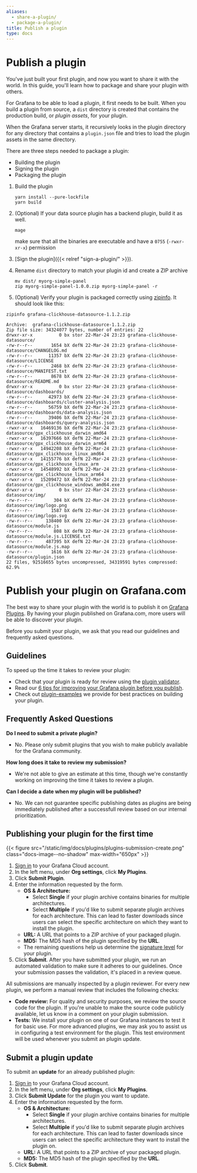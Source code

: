 ```yaml
---
aliases:
  - share-a-plugin/
  - package-a-plugin/
title: Publish a plugin
type: docs
---
```


# Publish a plugin

You've just built your first plugin, and now you want to share it with the world. In this guide, you'll learn how to package and share your plugin with others.

For Grafana to be able to load a plugin, it first needs to be built. When you build a plugin from source, a `dist` directory is created that contains the production build, or _plugin assets_, for your plugin.

When the Grafana server starts, it recursively looks in the plugin directory for any directory that contains a `plugin.json` file and tries to load the plugin assets in the same directory.

There are three steps needed to package a plugin:

- Building the plugin
- Signing the plugin
- Packaging the plugin

1. Build the plugin

   ```
   yarn install --pure-lockfile
   yarn build
   ```

1. (Optional) If your data source plugin has a backend plugin, build it as well.

   ```
   mage
   ```

   make sure that all the binaries are executable and have a `0755` (`-rwxr-xr-x`) permission

1. [Sign the plugin]({{< relref "sign-a-plugin/" >}}).

1. Rename `dist` directory to match your plugin id and create a ZIP archive

   ```
   mv dist/ myorg-simple-panel
   zip myorg-simple-panel-1.0.0.zip myorg-simple-panel -r
   ```

1. (Optional) Verify your plugin is packaged correctly using [zipinfo](https://linux.die.net/man/1/zipinfo). It should look like this:

```
zipinfo grafana-clickhouse-datasource-1.1.2.zip

Archive:  grafana-clickhouse-datasource-1.1.2.zip
Zip file size: 34324077 bytes, number of entries: 22
drwxr-xr-x          0 bx stor 22-Mar-24 23:23 grafana-clickhouse-datasource/
-rw-r--r--       1654 bX defN 22-Mar-24 23:23 grafana-clickhouse-datasource/CHANGELOG.md
-rw-r--r--      11357 bX defN 22-Mar-24 23:23 grafana-clickhouse-datasource/LICENSE
-rw-r--r--       2468 bX defN 22-Mar-24 23:23 grafana-clickhouse-datasource/MANIFEST.txt
-rw-r--r--       8678 bX defN 22-Mar-24 23:23 grafana-clickhouse-datasource/README.md
drwxr-xr-x          0 bx stor 22-Mar-24 23:23 grafana-clickhouse-datasource/dashboards/
-rw-r--r--      42973 bX defN 22-Mar-24 23:23 grafana-clickhouse-datasource/dashboards/cluster-analysis.json
-rw-r--r--      56759 bX defN 22-Mar-24 23:23 grafana-clickhouse-datasource/dashboards/data-analysis.json
-rw-r--r--      39406 bX defN 22-Mar-24 23:23 grafana-clickhouse-datasource/dashboards/query-analysis.json
-rwxr-xr-x   16469136 bX defN 22-Mar-24 23:23 grafana-clickhouse-datasource/gpx_clickhouse_darwin_amd64
-rwxr-xr-x   16397666 bX defN 22-Mar-24 23:23 grafana-clickhouse-datasource/gpx_clickhouse_darwin_arm64
-rwxr-xr-x   14942208 bX defN 22-Mar-24 23:23 grafana-clickhouse-datasource/gpx_clickhouse_linux_amd64
-rwxr-xr-x   14155776 bX defN 22-Mar-24 23:23 grafana-clickhouse-datasource/gpx_clickhouse_linux_arm
-rwxr-xr-x   14548992 bX defN 22-Mar-24 23:23 grafana-clickhouse-datasource/gpx_clickhouse_linux_arm64
-rwxr-xr-x   15209472 bX defN 22-Mar-24 23:23 grafana-clickhouse-datasource/gpx_clickhouse_windows_amd64.exe
drwxr-xr-x          0 bx stor 22-Mar-24 23:23 grafana-clickhouse-datasource/img/
-rw-r--r--        304 bX defN 22-Mar-24 23:23 grafana-clickhouse-datasource/img/logo.png
-rw-r--r--       1587 bX defN 22-Mar-24 23:23 grafana-clickhouse-datasource/img/logo.svg
-rw-r--r--     138400 bX defN 22-Mar-24 23:23 grafana-clickhouse-datasource/module.js
-rw-r--r--        808 bX defN 22-Mar-24 23:23 grafana-clickhouse-datasource/module.js.LICENSE.txt
-rw-r--r--     487395 bX defN 22-Mar-24 23:23 grafana-clickhouse-datasource/module.js.map
-rw-r--r--       1616 bX defN 22-Mar-24 23:23 grafana-clickhouse-datasource/plugin.json
22 files, 92516655 bytes uncompressed, 34319591 bytes compressed:  62.9%
```

# Publish your plugin on Grafana.com

The best way to share your plugin with the world is to publish it on [Grafana Plugins](https://grafana.com/plugins). By having your plugin published on Grafana.com, more users will be able to discover your plugin.

Before you submit your plugin, we ask that you read our guidelines and frequently asked questions.

## Guidelines

To speed up the time it takes to review your plugin:

- Check that your plugin is ready for review using the [plugin validator](https://github.com/grafana/plugin-validator).
- Read our [6 tips for improving your Grafana plugin before you publish](https://grafana.com/blog/2021/01/21/6-tips-for-improving-your-grafana-plugin-before-you-publish/).
- Check out [plugin-examples](https://github.com/grafana/grafana-plugin-examples) we provide for best practices on building your plugin.

## Frequently Asked Questions

**Do I need to submit a private plugin?**

- No. Please only submit plugins that you wish to make publicly available for the Grafana community.

**How long does it take to review my submission?**

- We're not able to give an estimate at this time, though we're constantly working on improving the time it takes to review a plugin.

**Can I decide a date when my plugin will be published?**

- No. We can not guarantee specific publishing dates as plugins are being immediately published after a successfull review based on our internal prioritization.

## Publishing your plugin for the first time

{{< figure src="/static/img/docs/plugins/plugins-submission-create.png" class="docs-image--no-shadow" max-width="650px" >}}

1. [Sign in](https://grafana.com/auth/sign-in) to your Grafana Cloud account.
1. In the left menu, under **Org settings**, click **My Plugins**.
1. Click **Submit Plugin**.
1. Enter the information requested by the form.
   - **OS & Architecture:**
     - Select **Single** if your plugin archive contains binaries for multiple architectures.
     - Select **Multiple** if you'd like to submit separate plugin archives for each architecture. This can lead to faster downloads since users can select the specific architecture on which they want to install the plugin.
   - **URL:** A URL that points to a ZIP archive of your packaged plugin.
   - **MD5:** The MD5 hash of the plugin specified by the **URL**.
   - The remaining questions help us determine the [signature level](https://grafana.com/docs/grafana/latest/plugins/plugin-signatures/#plugin-signature-levels) for your plugin.
1. Click **Submit**.
   After you have submitted your plugin, we run an automated validation to make sure it adheres to our guidelines. Once your submission passes the validation, it's placed in a review queue.

All submissions are manually inspected by a plugin reviewer. For every new plugin, we perform a manual review that includes the following checks:

- **Code review:** For quality and security purposes, we review the source code for the plugin. If you're unable to make the source code publicly available, let us know in a comment on your plugin submission.
- **Tests:** We install your plugin on one of our Grafana instances to test it for basic use. For more advanced plugins, we may ask you to assist us in configuring a test environment for the plugin. This test environment will be used whenever you submit an plugin update.

## Submit a plugin update

To submit an **update** for an already published plugin:

1. [Sign in](https://grafana.com/auth/sign-in) to your Grafana Cloud account.
1. In the left menu, under **Org settings**, click **My Plugins**.
1. Click **Submit Update** for the plugin you want to update.
1. Enter the information requested by the form.
   - **OS & Architecture:**
     - Select **Single** if your plugin archive contains binaries for multiple architectures.
     - Select **Multiple** if you'd like to submit separate plugin archives for each architecture. This can lead to faster downloads since users can select the specific architecture they want to install the plugin on.
   - **URL:** A URL that points to a ZIP archive of your packaged plugin.
   - **MD5:** The MD5 hash of the plugin specified by the **URL**.
1. Click **Submit**.

